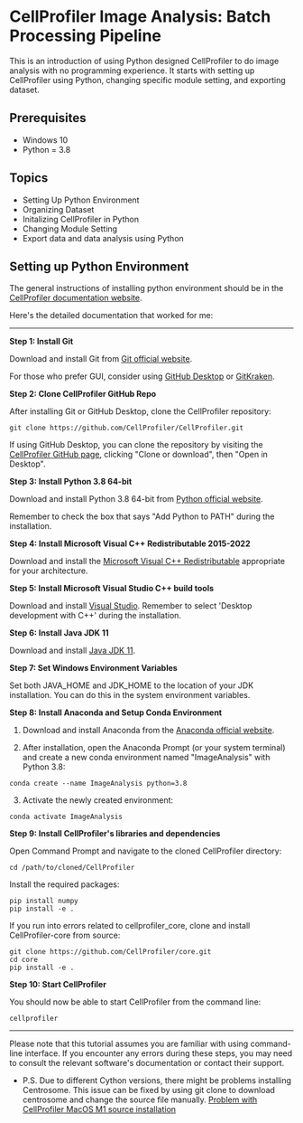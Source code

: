 # CellProfiler Image Analysis: Batch Processing Pipeline

This is an introduction of using Python designed CellProfiler to do image analysis with no programming experience. It starts with setting up CellProfiler using Python, changing specific module setting, and exporting dataset. 

## Prerequisites
- Windows 10
- Python = 3.8

## Topics
- Setting Up Python Environment
- Organizing Dataset
- Initalizing CellProfiler in Python
- Changing Module Setting
- Export data and data analysis using Python

## Setting up Python Environment
The general instructions of installing python environment should be in the [CellProfiler documentation website](https://github.com/CellProfiler/CellProfiler/wiki/Source-installation-%28Windows%29).

Here's the detailed documentation that worked for me: 

---

**Step 1: Install Git**

Download and install Git from [Git official website](https://git-scm.com/download/win).

For those who prefer GUI, consider using [GitHub Desktop](https://desktop.github.com/) or [GitKraken](https://www.gitkraken.com/).

**Step 2: Clone CellProfiler GitHub Repo**

After installing Git or GitHub Desktop, clone the CellProfiler repository:

```
git clone https://github.com/CellProfiler/CellProfiler.git
```

If using GitHub Desktop, you can clone the repository by visiting the [CellProfiler GitHub page](https://github.com/CellProfiler/CellProfiler), clicking "Clone or download", then "Open in Desktop".

**Step 3: Install Python 3.8 64-bit**

Download and install Python 3.8 64-bit from [Python official website](https://www.python.org/downloads/).

Remember to check the box that says "Add Python to PATH" during the installation.

**Step 4: Install Microsoft Visual C++ Redistributable 2015-2022**

Download and install the [Microsoft Visual C++ Redistributable](https://visualstudio.microsoft.com/vs/features/cplusplus/) appropriate for your architecture.

**Step 5: Install Microsoft Visual Studio C++ build tools**

Download and install [Visual Studio](https://visualstudio.microsoft.com/). Remember to select 'Desktop development with C++' during the installation.

**Step 6: Install Java JDK 11**

Download and install [Java JDK 11](https://www.oracle.com/java/technologies/javase-jdk11-downloads.html).

**Step 7: Set Windows Environment Variables**

Set both JAVA_HOME and JDK_HOME to the location of your JDK installation. You can do this in the system environment variables.

**Step 8: Install Anaconda and Setup Conda Environment**

1. Download and install Anaconda from the [Anaconda official website](https://www.anaconda.com/products/distribution).
   
2. After installation, open the Anaconda Prompt (or your system terminal) and create a new conda environment named "ImageAnalysis" with Python 3.8:

```
conda create --name ImageAnalysis python=3.8
```

3. Activate the newly created environment:

```
conda activate ImageAnalysis
```

**Step 9: Install CellProfiler's libraries and dependencies**

Open Command Prompt and navigate to the cloned CellProfiler directory:

```
cd /path/to/cloned/CellProfiler
```

Install the required packages:

```
pip install numpy
pip install -e .
```

If you run into errors related to cellprofiler_core, clone and install CellProfiler-core from source:

```
git clone https://github.com/CellProfiler/core.git
cd core 
pip install -e .
```

**Step 10: Start CellProfiler**

You should now be able to start CellProfiler from the command line:

```
cellprofiler
```

---

Please note that this tutorial assumes you are familiar with using command-line interface. If you encounter any errors during these steps, you may need to consult the relevant software's documentation or contact their support.

- P.S. Due to different Cython versions, there might be problems installing Centrosome. This issue can be fixed by using git clone to download centrosome and change the source file manually. [Problem with CellProfiler MacOS M1 source installation](https://forum.image.sc/t/problem-with-cellprofiler-macos-m1-source-installation/83954/2)
